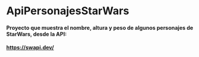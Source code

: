 # ApiPersonajesStarWars
#### Proyecto que muestra el nombre, altura y peso de algunos personajes de StarWars, desde la API:
#### https://swapi.dev/
